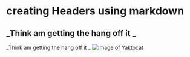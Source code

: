 # creating Headers using markdown
  ## \_Think am getting the hang off it \_
 \_Think am getting the hang off it \_
![Image of Yaktocat](https://octodex.github.com/images/yaktocat.png)
